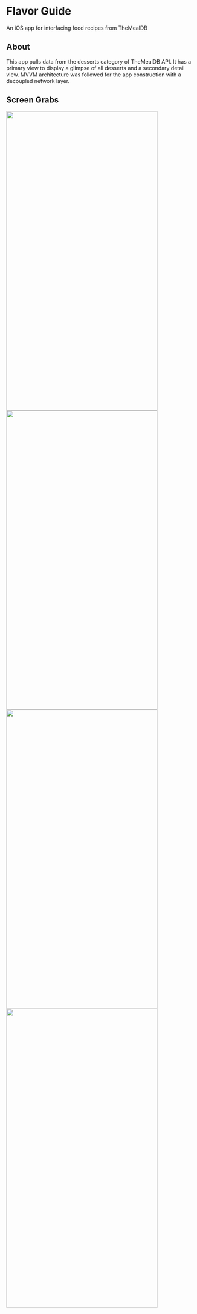 # Flavor Guide
An iOS app for interfacing food recipes from TheMealDB

## About
This app pulls data from the desserts category of TheMealDB API. It has a primary view to display a glimpse of all desserts and a secondary detail view. 
MVVM architecture was followed for the app construction with a decoupled network layer.

## Screen Grabs
<img src="https://github.com/gautham-apa/flavor-guide/assets/25281293/5f479251-1c2b-46fe-842d-1fc3def8431f" width="400" height="790">
<img src="https://github.com/gautham-apa/flavor-guide/assets/25281293/41d9731c-1995-4935-abfc-441a1df0ca2e" width="400" height="790">


<img src="https://github.com/gautham-apa/flavor-guide/assets/25281293/11c5d509-ce96-41ed-a9f4-595dc375c81e" width="400" height="790">
<img src="https://github.com/gautham-apa/flavor-guide/assets/25281293/53d2df84-b494-4b52-b7fe-596a527803bf" width="400" height="790">
